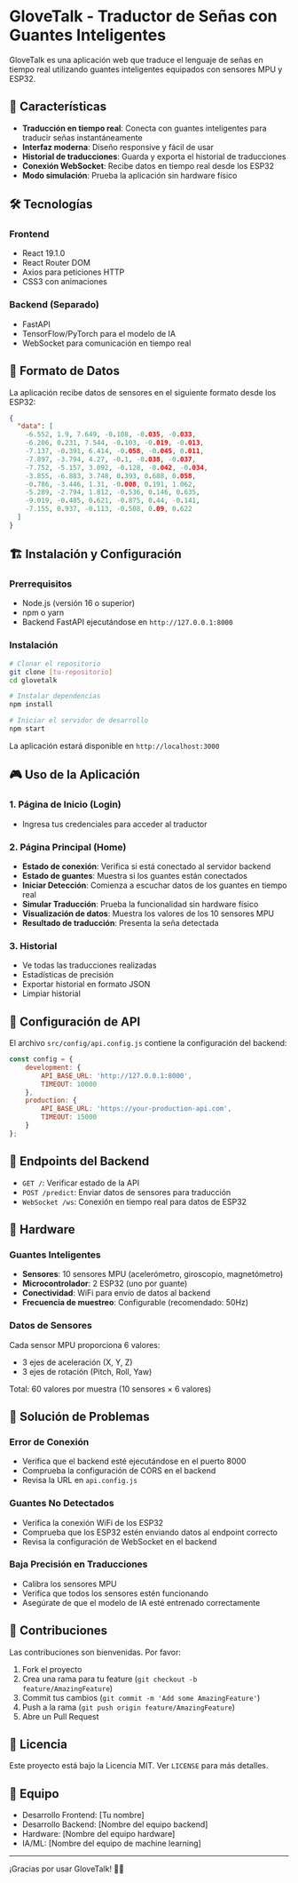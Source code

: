 # GloveTalk - Traductor de Señas con Guantes Inteligentes

GloveTalk es una aplicación web que traduce el lenguaje de señas en tiempo real utilizando guantes inteligentes equipados con sensores MPU y ESP32.

## 🚀 Características

- **Traducción en tiempo real**: Conecta con guantes inteligentes para traducir señas instantáneamente
- **Interfaz moderna**: Diseño responsive y fácil de usar
- **Historial de traducciones**: Guarda y exporta el historial de traducciones
- **Conexión WebSocket**: Recibe datos en tiempo real desde los ESP32
- **Modo simulación**: Prueba la aplicación sin hardware físico

## 🛠️ Tecnologías

### Frontend
- React 19.1.0
- React Router DOM
- Axios para peticiones HTTP
- CSS3 con animaciones

### Backend (Separado)
- FastAPI
- TensorFlow/PyTorch para el modelo de IA
- WebSocket para comunicación en tiempo real

## 📡 Formato de Datos

La aplicación recibe datos de sensores en el siguiente formato desde los ESP32:

```json
{
  "data": [
    -6.552, 1.9, 7.649, -0.108, -0.035, -0.033,
    -6.206, 0.231, 7.544, -0.103, -0.019, -0.013,
    -7.137, -0.391, 6.414, -0.058, -0.045, 0.011,
    -7.897, -3.794, 4.27, -0.1, -0.038, -0.037,
    -7.752, -5.157, 3.092, -0.128, -0.042, -0.034,
    -3.855, -6.883, 3.748, 0.393, 0.688, 0.058,
    -0.786, -3.446, 1.31, -0.008, 0.191, 1.062,
    -5.289, -2.794, 1.812, -0.536, 0.146, 0.635,
    -9.019, -0.485, 0.621, -0.875, 0.44, -0.141,
    -7.155, 0.937, -0.113, -0.508, 0.09, 0.622
  ]
}
```

## 🏗️ Instalación y Configuración

### Prerrequisitos
- Node.js (versión 16 o superior)
- npm o yarn
- Backend FastAPI ejecutándose en `http://127.0.0.1:8000`

### Instalación
```bash
# Clonar el repositorio
git clone [tu-repositorio]
cd glovetalk

# Instalar dependencias
npm install

# Iniciar el servidor de desarrollo
npm start
```

La aplicación estará disponible en `http://localhost:3000`

## 🎮 Uso de la Aplicación

### 1. Página de Inicio (Login)
- Ingresa tus credenciales para acceder al traductor

### 2. Página Principal (Home)
- **Estado de conexión**: Verifica si está conectado al servidor backend
- **Estado de guantes**: Muestra si los guantes están conectados
- **Iniciar Detección**: Comienza a escuchar datos de los guantes en tiempo real
- **Simular Traducción**: Prueba la funcionalidad sin hardware físico
- **Visualización de datos**: Muestra los valores de los 10 sensores MPU
- **Resultado de traducción**: Presenta la seña detectada

### 3. Historial
- Ve todas las traducciones realizadas
- Estadísticas de precisión
- Exportar historial en formato JSON
- Limpiar historial

## 🔧 Configuración de API

El archivo `src/config/api.config.js` contiene la configuración del backend:

```javascript
const config = {
    development: {
        API_BASE_URL: 'http://127.0.0.1:8000',
        TIMEOUT: 10000
    },
    production: {
        API_BASE_URL: 'https://your-production-api.com',
        TIMEOUT: 15000
    }
};
```

## 📡 Endpoints del Backend

- `GET /`: Verificar estado de la API
- `POST /predict`: Enviar datos de sensores para traducción
- `WebSocket /ws`: Conexión en tiempo real para datos de ESP32

## 🤖 Hardware

### Guantes Inteligentes
- **Sensores**: 10 sensores MPU (acelerómetro, giroscopio, magnetómetro)
- **Microcontrolador**: 2 ESP32 (uno por guante)
- **Conectividad**: WiFi para envío de datos al backend
- **Frecuencia de muestreo**: Configurable (recomendado: 50Hz)

### Datos de Sensores
Cada sensor MPU proporciona 6 valores:
- 3 ejes de aceleración (X, Y, Z)
- 3 ejes de rotación (Pitch, Roll, Yaw)

Total: 60 valores por muestra (10 sensores × 6 valores)

## 🚨 Solución de Problemas

### Error de Conexión
- Verifica que el backend esté ejecutándose en el puerto 8000
- Comprueba la configuración de CORS en el backend
- Revisa la URL en `api.config.js`

### Guantes No Detectados
- Verifica la conexión WiFi de los ESP32
- Comprueba que los ESP32 estén enviando datos al endpoint correcto
- Revisa la configuración de WebSocket en el backend

### Baja Precisión en Traducciones
- Calibra los sensores MPU
- Verifica que todos los sensores estén funcionando
- Asegúrate de que el modelo de IA esté entrenado correctamente

## 🤝 Contribuciones

Las contribuciones son bienvenidas. Por favor:

1. Fork el proyecto
2. Crea una rama para tu feature (`git checkout -b feature/AmazingFeature`)
3. Commit tus cambios (`git commit -m 'Add some AmazingFeature'`)
4. Push a la rama (`git push origin feature/AmazingFeature`)
5. Abre un Pull Request

## 📄 Licencia

Este proyecto está bajo la Licencia MIT. Ver `LICENSE` para más detalles.

## 👥 Equipo

- Desarrollo Frontend: [Tu nombre]
- Desarrollo Backend: [Nombre del equipo backend]
- Hardware: [Nombre del equipo hardware]
- IA/ML: [Nombre del equipo de machine learning]

---

¡Gracias por usar GloveTalk! 🤟✨
